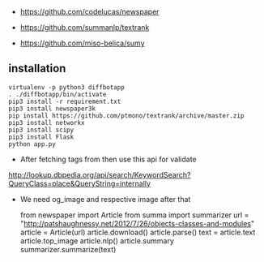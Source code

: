 
- https://github.com/codelucas/newspaper

- https://github.com/summanlp/textrank

- https://github.com/miso-belica/sumy

## installation

    virtualenv -p python3 diffbotapp
    . ./diffbotapp/bin/activate
    pip3 install -r requirement.txt
    pip3 install newspaper3k
    pip install https://github.com/ptmono/textrank/archive/master.zip
    pip3 install networkx
    pip3 install scipy
    pip3 install Flask
    python app.py

- After fetching tags from then use this api for validate

http://lookup.dbpedia.org/api/search/KeywordSearch?QueryClass=place&QueryString=internally

- We need og_image and respective image after that

    from newspaper import Article
    from summa import summarizer
    url = "http://patshaughnessy.net/2012/7/26/objects-classes-and-modules"
    article = Article(url)
    article.download()
    article.parse()
    text = article.text
    article.top_image
    article.nlp()
    article.summary
    summarizer.summarize(text)